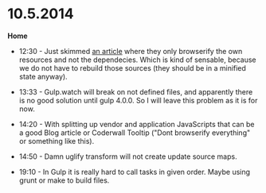 # 10.5.2014

**Home**

- 12:30 - Just skimmed [an article](http://netengine.com.au/blog/gulp-and-angularjs-a-love-story-or-the-old-wheel-was-terrible-check-out-my-new-wheel/) where they only browserify the own resources and not the dependecies. Which is kind of sensable, because we do not have to rebuild those sources (they should be in a minified state anyway).

- 13:33 - Gulp.watch will break on not defined files, and apparently there is no good solution until gulp 4.0.0. So I will leave this problem as it is for now.

- 14:20 - With splitting up vendor and application JavaScripts that can be a good Blog article or Coderwall Tooltip ("Dont browserify everything" or something like this).

- 14:50 - Damn uglify transform will not create update source maps.

- 19:10 - In Gulp it is really hard to call tasks in given order. Maybe using grunt or make to build files.
